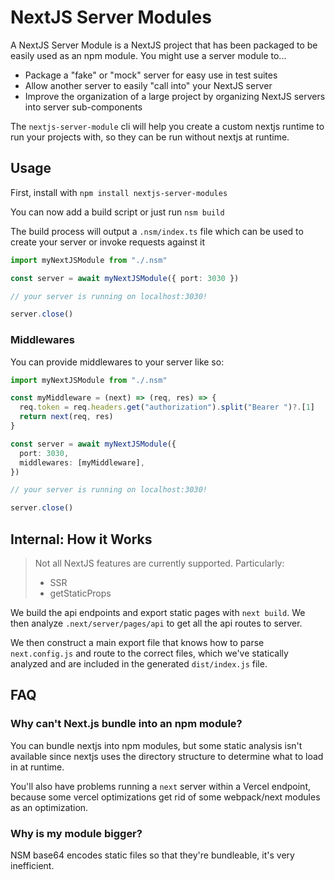 # NextJS Server Modules

A NextJS Server Module is a NextJS project that has been packaged to be easily
used as an npm module. You might use a server module to...

- Package a "fake" or "mock" server for easy use in test suites
- Allow another server to easily "call into" your NextJS server
- Improve the organization of a large project by organizing NextJS servers into
  server sub-components

The `nextjs-server-module` cli will help you create a custom nextjs runtime
to run your projects with, so they can be run without nextjs at runtime.

## Usage

First, install with `npm install nextjs-server-modules`

You can now add a build script or just run `nsm build`

The build process will output a `.nsm/index.ts` file which can be used to
create your server or invoke requests against it

```ts
import myNextJSModule from "./.nsm"

const server = await myNextJSModule({ port: 3030 })

// your server is running on localhost:3030!

server.close()
```

### Middlewares

You can provide middlewares to your server like so:

```ts
import myNextJSModule from "./.nsm"

const myMiddleware = (next) => (req, res) => {
  req.token = req.headers.get("authorization").split("Bearer ")?.[1]
  return next(req, res)
}

const server = await myNextJSModule({
  port: 3030,
  middlewares: [myMiddleware],
})

// your server is running on localhost:3030!

server.close()
```

## Internal: How it Works

> Not all NextJS features are currently supported. Particularly:
>
> - SSR
> - getStaticProps

We build the api endpoints and export static pages with `next build`. We then
analyze `.next/server/pages/api` to get all the api routes to server.

We then construct a main export file that knows how to parse `next.config.js`
and route to the correct files, which we've statically analyzed and are included
in the generated `dist/index.js` file.

## FAQ

### Why can't Next.js bundle into an npm module?

You can bundle nextjs into npm modules, but some static analysis isn't available
since nextjs uses the directory structure to determine what to load in at
runtime.

You'll also have problems running a `next` server within a Vercel endpoint,
because some vercel optimizations get rid of some webpack/next modules as an
optimization.

### Why is my module bigger?

NSM base64 encodes static files so that they're bundleable, it's very inefficient.
